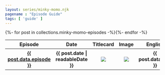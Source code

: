 ```yaml
---
layout: series/minky-momo.njk
pagename : "Episode Guide"
tags: [ 'guide' ]
---
```

<table class="EpisodeList">
<tr><th>Episode</th><th>Date</th><th>Titlecard</th><th>Image</th><th>English</th><th>Japanese</th></tr>
{%- for post in collections.minky-momo-episodes -%}<tr>
    <th><a href="{{ post.url | url }}">{{ post.data.episode }}</a></th>
    <th>{{ post.date | readableDate }}</th>
    <th><img src="/series/{{ id }}/media/{{ post.data.titlecard }}"></th>
    <th><img src="/series/{{ id }}/media/{{ post.data.image }}"></th>
    <th>{{ post.data.title }}</th>
    <th>{{ post.data.name }}</th>
  </tr></a>{%- endfor -%}
</table>